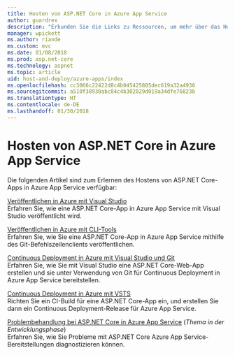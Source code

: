 ```yaml
---
title: Hosten von ASP.NET Core in Azure App Service
author: guardrex
description: "Erkunden Sie die Links zu Ressourcen, um mehr über das Hosten von ASP.NET Core-Apps in Azure App Service zu erfahren."
manager: wpickett
ms.author: riande
ms.custom: mvc
ms.date: 01/08/2018
ms.prod: asp.net-core
ms.technology: aspnet
ms.topic: article
uid: host-and-deploy/azure-apps/index
ms.openlocfilehash: cc3066c22422d8c4b045425805dec619a32a4936
ms.sourcegitcommit: a510f38930abc84c4b302029d019a34dfe76823b
ms.translationtype: HT
ms.contentlocale: de-DE
ms.lasthandoff: 01/30/2018
---
```

# <a name="host-aspnet-core-on-azure-app-service"></a>Hosten von ASP.NET Core in Azure App Service

Die folgenden Artikel sind zum Erlernen des Hostens von ASP.NET Core-Apps in Azure App Service verfügbar:

[Veröffentlichen in Azure mit Visual Studio](xref:tutorials/publish-to-azure-webapp-using-vs)  
Erfahren Sie, wie eine ASP.NET Core-App in Azure App Service mit Visual Studio veröffentlicht wird.

[Veröffentlichen in Azure mit CLI-Tools](xref:tutorials/publish-to-azure-webapp-using-cli)  
Erfahren Sie, wie Sie eine ASP.NET Core-App in Azure App Service mithilfe des Git-Befehlszeilenclients veröffentlichen.

[Continuous Deployment in Azure mit Visual Studio und Git](xref:host-and-deploy/azure-apps/azure-continuous-deployment)  
Erfahren Sie, wie Sie mit Visual Studio eine ASP.NET Core-Web-App erstellen und sie unter Verwendung von Git für Continuous Deployment in Azure App Service bereitstellen.

[Continuous Deployment in Azure mit VSTS](https://www.visualstudio.com/docs/build/aspnet/core/quick-to-azure)  
Richten Sie ein CI-Build für eine ASP.NET Core-App ein, und erstellen Sie dann ein Continuous Deployment-Release für Azure App Service.

[Problembehandlung bei ASP.NET Core in Azure App Service](xref:host-and-deploy/azure-apps/troubleshoot) (*Thema in der Entwicklungsphase*)  
Erfahren Sie, wie Sie Probleme mit ASP.NET Core Azure App Service-Bereitstellungen diagnostizieren können.
